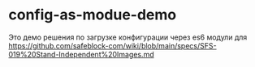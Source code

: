 # config-as-modue-demo

Это демо решения по загрузке конфигурации через es6 модули для https://github.com/safeblock-com/wiki/blob/main/specs/SFS-019%20Stand-Independent%20Images.md
